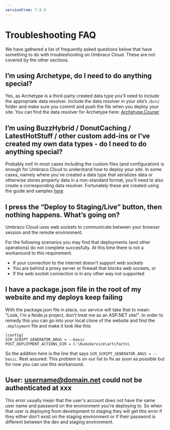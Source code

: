 ```yaml
---
versionFrom: 7.0.0
---
```


# Troubleshooting FAQ
We have gathered a list of frequently asked questions below that have something to do with troubleshooting on Umbraco Cloud. These are not covered by the other sections.

## I’m using Archetype, do I need to do anything special?

Yes, as Archetype is a third-party created data type you’ll need to include the appropriate data resolver.  Include the data resolver in your site’s `/bin/` folder and make sure you commit and push the file when you deploy your site.  You can find the data resolver for Archetype here: [Archetype.Courier](https://github.com/leekelleher/Archetype.Courier)

## I’m using BuzzHybrid / DonutCaching / LatestHotStuff / other custom add-ins or I’ve created my own data types - do I need to do anything special?

Probably not! In most cases including the custom files (and configuration) is enough for Umbraco Cloud to understand how to deploy your site.  In some cases, namely where you’ve created a data type that serializes data or otherwise stores property data in a non-standard format, you’ll need to also create a corresponding data resolver.  Fortunately these are created using the guide and samples [here](https://github.com/umbraco/Courier/blob/master/Documentation/Developer%20Documentation/Data%20Resolvers.md)


## I press the “Deploy to Staging/Live” button, then nothing happens.  What’s going on?

Umbraco Cloud uses web sockets to communicate between your browser session and the remote environment.

For the following scenarios you may find that deployments (and other operations) do not complete succesfully. At this time there is not a workaround to this requirement.
* If your connection to the internet doesn’t support web sockets
* You are behind a proxy server or firewall that blocks web sockets, or
* If the web socket connection is in any other way not supported

## I have a package.json file in the root of my website and my deploys keep failing

With the package.json file in place, our service will take that to mean: "Look, I'm a Node.js project, don't treat me as an ASP.NET site!". In order to remedy this you can go into your local clone of the website and find the `.deployment` file and make it look like this:

    [config]
    SCM_SCRIPT_GENERATOR_ARGS = --basic
    POST_DEPLOYMENT_ACTIONS_DIR = C:\KuduService\artifacts\

So the addition here is the line that says `SCM_SCRIPT_GENERATOR_ARGS = --basic`.
Rest assured: This problem is on our list to fix as soon as possible but for now you can use this workaround.

## User: username@domain.net could not be authenticated at xxx

This error usually mean that the user's account does not have the same user name and password on the environment you're deploying to. So when that user is deploying from development to staging they will get this error if they either don't exist on the staging environment or if their password is different between the dev and staging environment.
